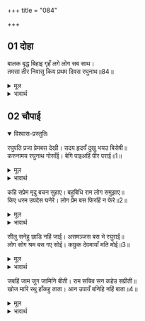 +++
title = "084"

+++

## 01 दोहा

<div class="audioEmbed"  caption="AIR-वाचनम्" src="https://archive.org/download/rAmcharitmAnas-AIR/EPI-160.mp3"></div>

बालक बृद्ध बिहाइ गृहँ लगे लोग सब साथ।  
तमसा तीर निवासु किय प्रथम दिवस रघुनाथ॥84॥  

<details><summary>मूल</summary>

बालक बृद्ध बिहाइ गृहँ लगे लोग सब साथ।  
तमसा तीर निवासु किय प्रथम दिवस रघुनाथ॥84॥  
</details>

<details><summary>भावार्थ</summary>

बच्चों और बूढों को घरों में छोडकर सब लोग साथ हो लिए। पहले दिन श्री रघुनाथजी ने तमसा नदी के तीर पर निवास किया॥84॥  
</details>





## 02 चौपाई
<details open><summary>विश्वास-प्रस्तुतिः</summary>

रघुपति प्रजा प्रेमबस देखी। सदय हृदयँ दुखु भयउ बिसेषी॥  
करुनामय रघुनाथ गोसाँई। बेगि पाइअहिं पीर पराई॥1॥  
</details>
<details><summary>मूल</summary>

रघुपति प्रजा प्रेमबस देखी। सदय हृदयँ दुखु भयउ बिसेषी॥  
करुनामय रघुनाथ गोसाँई। बेगि पाइअहिं पीर पराई॥1॥  
</details>

<details><summary>भावार्थ</summary>

प्रजा को प्रेमवश देखकर श्री रघुनाथजी के दयालु हृदय में बडा दुःख हुआ। प्रभु श्री रघुनाथजी करुणामय हैं। पराई पीडा को वे तुरन्त पा जाते हैं (अर्थात दूसरे का दुःख देखकर वे तुरन्त स्वयं दुःखित हो जाते हैं)॥1॥  
</details>

कहि सप्रेम मृदु बचन सुहाए। बहुबिधि राम लोग समुझाए॥  
किए धरम उपदेस घनेरे। लोग प्रेम बस फिरहिं न फेरे॥2॥  

<details><summary>मूल</summary>

कहि सप्रेम मृदु बचन सुहाए। बहुबिधि राम लोग समुझाए॥  
किए धरम उपदेस घनेरे। लोग प्रेम बस फिरहिं न फेरे॥2॥  
</details>

<details><summary>भावार्थ</summary>

प्रेमयुक्त कोमल और सुन्दर वचन कहकर श्री रामजी ने बहुत प्रकार से लोगों को समझाया और बहुतेरे धर्म सम्बन्धी उपदेश दिए, परन्तु प्रेमवश लोग लौटाए लौटते नहीं॥2॥  
</details>

सीलु सनेहु छाडि नहिं जाई। असमञ्जस बस भे रघुराई॥  
लोग सोग श्रम बस गए सोई। कछुक देवमायाँ मति मोई॥3॥  

<details><summary>मूल</summary>

सीलु सनेहु छाडि नहिं जाई। असमञ्जस बस भे रघुराई॥  
लोग सोग श्रम बस गए सोई। कछुक देवमायाँ मति मोई॥3॥  
</details>

<details><summary>भावार्थ</summary>

शील और स्नेह छोडा नहीं जाता। श्री रघुनाथजी असमञ्जस के अधीन हो गए (दुविधा में पड गए)। शोक और परिश्रम (थकावट) के मारे लोग सो गए और कुछ देवताओं की माया से भी उनकी बुद्धि मोहित हो गई॥3॥  
</details>

जबहिं जाम जुग जामिनि बीती। राम सचिव सन कहेउ सप्रीती॥  
खोज मारि रथु हाँकहु ताता। आन उपायँ बनिहि नहिं बाता॥4॥  

<details><summary>मूल</summary>

जबहिं जाम जुग जामिनि बीती। राम सचिव सन कहेउ सप्रीती॥  
खोज मारि रथु हाँकहु ताता। आन उपायँ बनिहि नहिं बाता॥4॥  
</details>

<details><summary>भावार्थ</summary>

जब दो पहर बीत गई, तब श्री रामचन्द्रजी ने प्रेमपूर्वक मन्त्री सुमन्त्र से कहा- हे तात! रथ के खोज मारकर (अर्थात पहियों के चिह्नों से दिशा का पता न चले इस प्रकार) रथ को हाँकिए। और किसी उपाय से बात नहीं बनेगी॥4॥  
</details>


